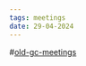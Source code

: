 ```yaml
---
tags: meetings
date: 29-04-2024
---
```

#[old-gc-meetings](/notes/general-circle/old-gc-meetings/old-gc-meetings.md) 
